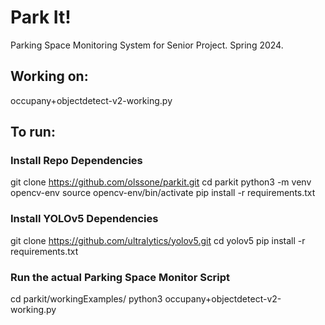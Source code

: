 # Park It!
Parking Space Monitoring System for Senior Project. Spring 2024.

## Working on:
occupany+objectdetect-v2-working.py

## To run:
### Install Repo Dependencies
git clone https://github.com/olssone/parkit.git
cd parkit
python3 -m venv opencv-env
source opencv-env/bin/activate
pip install -r requirements.txt

### Install YOLOv5 Dependencies
git clone https://github.com/ultralytics/yolov5.git
cd yolov5
pip install -r requirements.txt

### Run the actual Parking Space Monitor Script
cd parkit/workingExamples/
python3 occupany+objectdetect-v2-working.py
